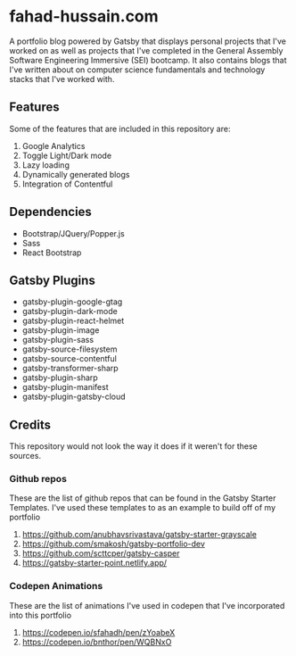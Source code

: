 # fahad-hussain.com
A portfolio blog powered by Gatsby that displays personal projects that I've worked on as well as projects that I've completed in the General Assembly Software Engineering Immersive (SEI) bootcamp. It also contains blogs that I've written about on computer science fundamentals and technology stacks that I've worked with. 

## Features
Some of the features that are included in this repository are:
1. Google Analytics
2. Toggle Light/Dark mode
3. Lazy loading
4. Dynamically generated blogs
5. Integration of Contentful

## Dependencies
* Bootstrap/JQuery/Popper.js
* Sass
* React Bootstrap
## Gatsby Plugins
* gatsby-plugin-google-gtag
* gatsby-plugin-dark-mode
* gatsby-plugin-react-helmet
* gatsby-plugin-image
* gatsby-plugin-sass
* gatsby-source-filesystem
* gatsby-source-contentful
* gatsby-transformer-sharp
* gatsby-plugin-sharp
* gatsby-plugin-manifest
* gatsby-plugin-gatsby-cloud

## Credits
This repository would not look the way it does if it weren't for these sources. 

### Github repos
These are the list of github repos that can be found in the Gatsby Starter Templates. I've used these templates to as an example to build off of my portfolio
1. https://github.com/anubhavsrivastava/gatsby-starter-grayscale 
2. https://github.com/smakosh/gatsby-portfolio-dev
3. https://github.com/scttcper/gatsby-casper 
4. https://gatsby-starter-point.netlify.app/

### Codepen Animations
These are the list of animations I've used in codepen that I've incorporated into this portfolio
1. https://codepen.io/sfahadh/pen/zYoabeX
2. https://codepen.io/bnthor/pen/WQBNxO